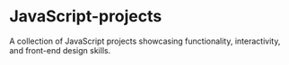 # JavaScript-projects
A collection of JavaScript projects showcasing functionality, interactivity, and front-end design skills.
